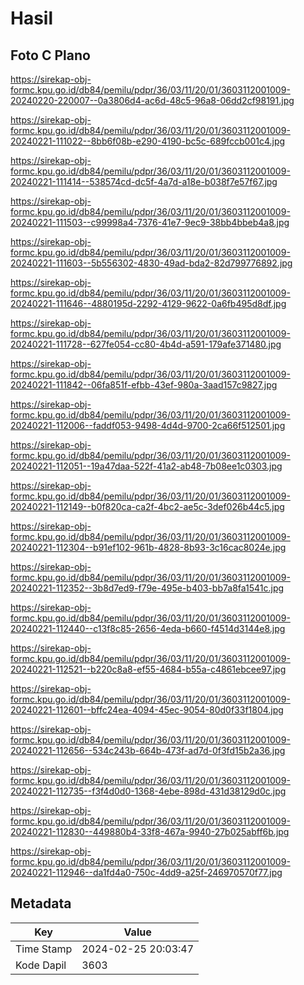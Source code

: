 # Hasil

## Foto C Plano

https://sirekap-obj-formc.kpu.go.id/db84/pemilu/pdpr/36/03/11/20/01/3603112001009-20240220-220007--0a3806d4-ac6d-48c5-96a8-06dd2cf98191.jpg

https://sirekap-obj-formc.kpu.go.id/db84/pemilu/pdpr/36/03/11/20/01/3603112001009-20240221-111022--8bb6f08b-e290-4190-bc5c-689fccb001c4.jpg

https://sirekap-obj-formc.kpu.go.id/db84/pemilu/pdpr/36/03/11/20/01/3603112001009-20240221-111414--538574cd-dc5f-4a7d-a18e-b038f7e57f67.jpg

https://sirekap-obj-formc.kpu.go.id/db84/pemilu/pdpr/36/03/11/20/01/3603112001009-20240221-111503--c99998a4-7376-41e7-9ec9-38bb4bbeb4a8.jpg

https://sirekap-obj-formc.kpu.go.id/db84/pemilu/pdpr/36/03/11/20/01/3603112001009-20240221-111603--5b556302-4830-49ad-bda2-82d799776892.jpg

https://sirekap-obj-formc.kpu.go.id/db84/pemilu/pdpr/36/03/11/20/01/3603112001009-20240221-111646--4880195d-2292-4129-9622-0a6fb495d8df.jpg

https://sirekap-obj-formc.kpu.go.id/db84/pemilu/pdpr/36/03/11/20/01/3603112001009-20240221-111728--627fe054-cc80-4b4d-a591-179afe371480.jpg

https://sirekap-obj-formc.kpu.go.id/db84/pemilu/pdpr/36/03/11/20/01/3603112001009-20240221-111842--06fa851f-efbb-43ef-980a-3aad157c9827.jpg

https://sirekap-obj-formc.kpu.go.id/db84/pemilu/pdpr/36/03/11/20/01/3603112001009-20240221-112006--faddf053-9498-4d4d-9700-2ca66f512501.jpg

https://sirekap-obj-formc.kpu.go.id/db84/pemilu/pdpr/36/03/11/20/01/3603112001009-20240221-112051--19a47daa-522f-41a2-ab48-7b08ee1c0303.jpg

https://sirekap-obj-formc.kpu.go.id/db84/pemilu/pdpr/36/03/11/20/01/3603112001009-20240221-112149--b0f820ca-ca2f-4bc2-ae5c-3def026b44c5.jpg

https://sirekap-obj-formc.kpu.go.id/db84/pemilu/pdpr/36/03/11/20/01/3603112001009-20240221-112304--b91ef102-961b-4828-8b93-3c16cac8024e.jpg

https://sirekap-obj-formc.kpu.go.id/db84/pemilu/pdpr/36/03/11/20/01/3603112001009-20240221-112352--3b8d7ed9-f79e-495e-b403-bb7a8fa1541c.jpg

https://sirekap-obj-formc.kpu.go.id/db84/pemilu/pdpr/36/03/11/20/01/3603112001009-20240221-112440--c13f8c85-2656-4eda-b660-f4514d3144e8.jpg

https://sirekap-obj-formc.kpu.go.id/db84/pemilu/pdpr/36/03/11/20/01/3603112001009-20240221-112521--b220c8a8-ef55-4684-b55a-c4861ebcee97.jpg

https://sirekap-obj-formc.kpu.go.id/db84/pemilu/pdpr/36/03/11/20/01/3603112001009-20240221-112601--bffc24ea-4094-45ec-9054-80d0f33f1804.jpg

https://sirekap-obj-formc.kpu.go.id/db84/pemilu/pdpr/36/03/11/20/01/3603112001009-20240221-112656--534c243b-664b-473f-ad7d-0f3fd15b2a36.jpg

https://sirekap-obj-formc.kpu.go.id/db84/pemilu/pdpr/36/03/11/20/01/3603112001009-20240221-112735--f3f4d0d0-1368-4ebe-898d-431d38129d0c.jpg

https://sirekap-obj-formc.kpu.go.id/db84/pemilu/pdpr/36/03/11/20/01/3603112001009-20240221-112830--449880b4-33f8-467a-9940-27b025abff6b.jpg

https://sirekap-obj-formc.kpu.go.id/db84/pemilu/pdpr/36/03/11/20/01/3603112001009-20240221-112946--da1fd4a0-750c-4dd9-a25f-246970570f77.jpg


## Metadata

| Key        | Value               |
| ---------- | ------------------- |
| Time Stamp | 2024-02-25 20:03:47 |
| Kode Dapil | 3603                |



